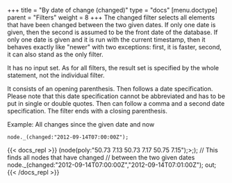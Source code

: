 +++
title = "By date of change (changed)"
type = "docs"
[menu.doctype]
  parent = "Filters"
weight = 8
+++
The changed filter selects all elements that have been changed between the two given dates. If only one date is given, then the second is assumed to be the front date of the database. If only one date is given and it is run with the current timestamp, then it behaves exactly like "newer" with two exceptions: first, it is faster, second, it can also stand as the only filter.

It has no input set. As for all filters, the result set is specified by the whole statement, not the individual filter.

It consists of an opening parenthesis. Then follows a date specification. Please note that this date specification cannot be abbreviated and has to be put in single or double quotes. Then can follow a comma and a second date specification. The filter ends with a closing parenthesis.

Example: All changes since the given date and now

    node._(changed:"2012-09-14T07:00:00Z");

{{< docs_repl >}}
(node(poly:"50.73 7.13 50.73 7.17 50.75 7.15");>;);
// This finds all nodes that have changed
// between the two given dates 
node._(changed:"2012-09-14T07:00:00Z","2012-09-14T07:01:00Z");
out;
{{< /docs_repl >}}
